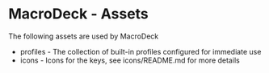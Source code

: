 # MacroDeck - Assets
The following assets are used by MacroDeck

 * profiles - The collection of built-in profiles configured for immediate use
 * icons - Icons for the keys, see icons/README.md for more details
